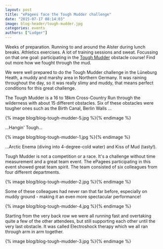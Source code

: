 ```yaml
---
layout: post
title: "ePagees face the Tough Mudder challenge"
date: "2015-07-17 08:14:03"
image: blog-header/tough-mudder.jpg
categories: events
authors: ["Ludger"]
---
```


Weeks of preparation.
Running to and around the Alster during lunch breaks.
Athletics exercises. A lot of training sessions and sweat.
Focussing on that one goal: participating in the [Tough Mudder](https://toughmudder.com/) obstacle course!
Find out more how we fought through the mud.

We were well prepared to do the Tough Mudder challenge in the Lüneburg Heath, a muddy and marshy area in Northern Germany.
It was raining throughout the day, so it was really slimy and muddy, that means perfect conditions for this great challenge.

The Tough Mudder is a 16 to 18km Cross-Country Run through the wilderness with about 15 different obstacles.
Six of these obstacles were tougher ones such as the Birth Canal, Berlin Walls ...

{% image blog/blog-tough-mudder-5.jpg %}{% endimage %}

...Hangin' Tough...

{% image blog/blog-tough-mudder-1.jpg %}{% endimage %}

...Arctic Enema (diving into 4-degree-cold water) and Kiss of Mud (tasty!).

Tough Mudder is not a competition or a race. It's a challenge without time measurement and a great team event.
The ePagees participating in this event showed great team spirit.
The team consisted of six colleagues from four different departments.

{% image blog/blog-tough-mudder-2.jpg %}{% endimage %}

Some of these colleagues had never ran that far before, especially on muddy ground - making it an even more spectacular performance!

{% image blog/blog-tough-mudder-4.jpg %}{% endimage %}

Starting from the very back row we were all running fast and overtaking quite a few of the other attendees, but still supporting each other until the very last obstacle.
It was called Electroshock therapy which we all ran through arm in arm together.

{% image blog/blog-tough-mudder-3.jpg %}{% endimage %}
